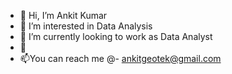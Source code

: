 - 👋 Hi, I’m Ankit Kumar
- 👀 I’m interested in Data Analysis
- 🌱 I’m currently looking to work as Data Analyst
- 💞
- 📫You can reach me @- ankitgeotek@gmail.com

<!---
ankitgeotek/ankitgeotek is a ✨ special ✨ repository because its `README.md` (this file) appears on your GitHub profile.
You can click the Preview link to take a look at your changes.
--->
